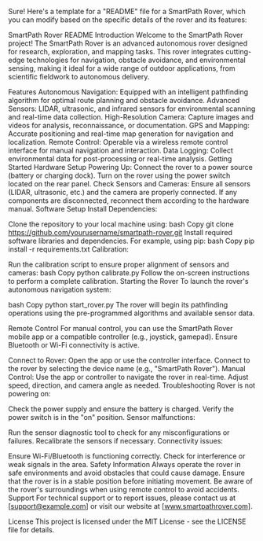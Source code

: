 
Sure! Here's a template for a "README" file for a SmartPath Rover, which you can modify based on the specific details of the rover and its features:

SmartPath Rover README
Introduction
Welcome to the SmartPath Rover project! The SmartPath Rover is an advanced autonomous rover designed for research, exploration, and mapping tasks. This rover integrates cutting-edge technologies for navigation, obstacle avoidance, and environmental sensing, making it ideal for a wide range of outdoor applications, from scientific fieldwork to autonomous delivery.

Features
Autonomous Navigation: Equipped with an intelligent pathfinding algorithm for optimal route planning and obstacle avoidance.
Advanced Sensors: LIDAR, ultrasonic, and infrared sensors for environmental scanning and real-time data collection.
High-Resolution Camera: Capture images and videos for analysis, reconnaissance, or documentation.
GPS and Mapping: Accurate positioning and real-time map generation for navigation and localization.
Remote Control: Operable via a wireless remote control interface for manual navigation and interaction.
Data Logging: Collect environmental data for post-processing or real-time analysis.
Getting Started
Hardware Setup
Powering Up:
Connect the rover to a power source (battery or charging dock).
Turn on the rover using the power switch located on the rear panel.
Check Sensors and Cameras:
Ensure all sensors (LIDAR, ultrasonic, etc.) and the camera are properly connected.
If any components are disconnected, reconnect them according to the hardware manual.
Software Setup
Install Dependencies:

Clone the repository to your local machine using:
bash
Copy
git clone https://github.com/yourusername/smartpath-rover.git
Install required software libraries and dependencies. For example, using pip:
bash
Copy
pip install -r requirements.txt
Calibration:

Run the calibration script to ensure proper alignment of sensors and cameras:
bash
Copy
python calibrate.py
Follow the on-screen instructions to perform a complete calibration.
Starting the Rover
To launch the rover's autonomous navigation system:

bash
Copy
python start_rover.py
The rover will begin its pathfinding operations using the pre-programmed algorithms and available sensor data.

Remote Control
For manual control, you can use the SmartPath Rover mobile app or a compatible controller (e.g., joystick, gamepad). Ensure Bluetooth or Wi-Fi connectivity is active.

Connect to Rover:
Open the app or use the controller interface.
Connect to the rover by selecting the device name (e.g., "SmartPath Rover").
Manual Control:
Use the app or controller to navigate the rover in real-time.
Adjust speed, direction, and camera angle as needed.
Troubleshooting
Rover is not powering on:

Check the power supply and ensure the battery is charged.
Verify the power switch is in the "on" position.
Sensor malfunctions:

Run the sensor diagnostic tool to check for any misconfigurations or failures.
Recalibrate the sensors if necessary.
Connectivity issues:

Ensure Wi-Fi/Bluetooth is functioning correctly.
Check for interference or weak signals in the area.
Safety Information
Always operate the rover in safe environments and avoid obstacles that could cause damage.
Ensure that the rover is in a stable position before initiating movement.
Be aware of the rover's surroundings when using remote control to avoid accidents.
Support
For technical support or to report issues, please contact us at [support@example.com] or visit our website at [www.smartpathrover.com].

License
This project is licensed under the MIT License - see the LICENSE file for details.

